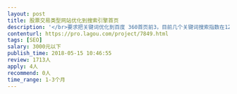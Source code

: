 ```yaml
---                
layout: post       
title: 股票交易类型网站优化到搜索引擎首页           
description: '</br>要求把关键词优化到百度 360首页前3，目前几个关键词搜索指数在1200不到，和800。</br></br>要求符合百度360等搜索规则。</br>'     
contenturl: https://pro.lagou.com/project/7849.html      
tags: [SEO]            
salary: 3000元以下          
publish_time: 2018-05-15 10:46:55         
review: 1713人                   
apply: 4人                   
recommend: 0人                   
time_range: 1-3个月              
---                 
```

